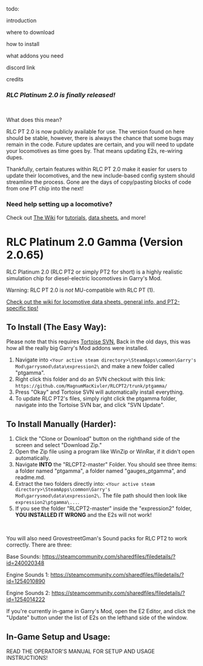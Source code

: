 todo:

introduction

where to download

how to install

what addons you need

discord link

credits

### *RLC Platinum 2.0 is finally released!*

<br>

What does this mean?

RLC PT 2.0 is now publicly available for use. The version found on here should be stable, however, there is always the chance that some bugs may remain in the code. Future updates are certain, and you will need to update your locomotives as time goes by. That means updating E2s, re-wiring dupes.

Thankfully, certain features within RLC PT 2.0 make it easier for users to update their locomotives, and the new include-based config system should streamline the process. Gone are the days of copy/pasting blocks of code from one PT chip into the next!

### Need help setting up a locomotive?

Check out [The Wiki](https://github.com/MagnumMacKivler/RLCPT2/wiki) for [tutorials](https://github.com/MagnumMacKivler/RLCPT2/wiki/Configuring-Locomotives-in-RLC-PT2), [data sheets](https://github.com/MagnumMacKivler/RLCPT2/wiki/Locomotive-Data-Sheets), and more!

# RLC Platinum 2.0 Gamma (Version 2.0.65)

RLC Platinum 2.0 (RLC PT2 or simply PT2 for short) is a highly realistic simulation chip for diesel-electric locomotives in Garry's Mod.

Warning: RLC PT 2.0 is *not* MU-compatible with RLC PT (1).

[Check out the wiki for locomotive data sheets, general info, and PT2-specific tips!](https://github.com/MagnumMacKivler/RLCPT2/wiki)

## To Install (The Easy Way):

Please note that this requires [Tortoise SVN.](https://tortoisesvn.net/downloads.html) Back in the old days, this was how all the really big Garry's Mod addons were installed.

1. Navigate into `<Your active steam directory>\SteamApps\common\Garry's Mod\garrysmod\data\expression2\` and make a new folder called "ptgamma".
2. Right click this folder and do an SVN checkout with this link:
`https://github.com/MagnumMacKivler/RLCPT2/trunk/ptgamma/`
3. Press "Okay" and Tortoise SVN will automatically install everything.
4. To update RLC PT2's files, simply right click the ptgamma folder, navigate into the Tortoise SVN bar, and click "SVN Update".

## To Install Manually (Harder):

1. Click the "Clone or Download" button on the righthand side of the screen and select "Download Zip."
2. Open the Zip file using a program like WinZip or WinRar, if it didn't open automatically.
3. Navigate __INTO__ the "RLCPT2-master" Folder. You should see three items: a folder named "ptgamma", a folder named "gauges_ptgamma", and readme.md.
4. Extract the two folders directly into: `<Your active steam directory>\SteamApps\common\Garry's Mod\garrysmod\data\expression2\`.
The file path should then look like `expression2\ptgamma\...`.
5. If you see the folder "RLCPT2-master" inside the "expression2" folder, __YOU INSTALLED IT WRONG__ and the E2s will not work!

<br>

You will also need GrovestreetGman's Sound packs for RLC PT2 to work correctly. There are three:

Base Sounds: https://steamcommunity.com/sharedfiles/filedetails/?id=240020348

Engine Sounds 1: https://steamcommunity.com/sharedfiles/filedetails/?id=1254010890

Engine Sounds 2: https://steamcommunity.com/sharedfiles/filedetails/?id=1254014222

If you're currently in-game in Garry's Mod, open the E2 Editor, and click the "Update" button under the list of E2s on the lefthand side of the window.

## In-Game Setup and Usage:

READ THE OPERATOR'S MANUAL FOR SETUP AND USAGE INSTRUCTIONS!

